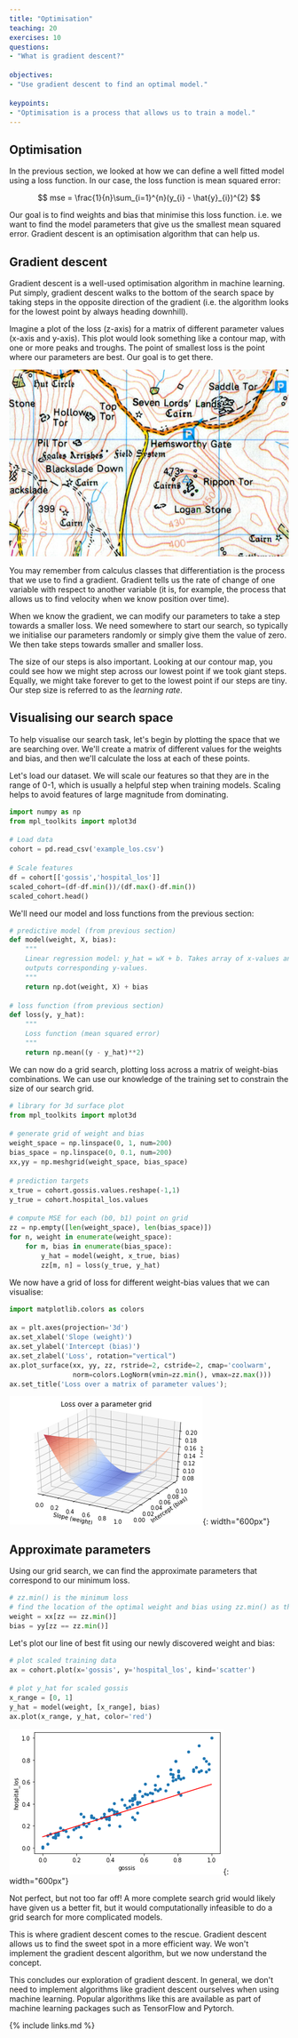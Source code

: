 ```yaml
---
title: "Optimisation"
teaching: 20
exercises: 10
questions:
- "What is gradient descent?"

objectives:
- "Use gradient descent to find an optimal model."

keypoints:
- "Optimisation is a process that allows us to train a model."
---
```


## Optimisation

In the previous section, we looked at how we can define a well fitted model using a loss function. In our case, the loss function is mean squared error:

$$
mse = \frac{1}{n}\sum_{i=1}^{n}(y_{i} - \hat{y}_{i})^{2}
$$

Our goal is to find weights and bias that minimise this loss function. i.e. we want to find the model parameters that give us the smallest mean squared error. Gradient descent is an optimisation algorithm that can help us.

## Gradient descent

Gradient descent is a well-used optimisation algorithm in machine learning. Put simply, gradient descent walks to the bottom of the search space by taking steps in the opposite direction of the gradient (i.e. the algorithm looks for the lowest point by always heading downhill).

Imagine a plot of the loss (z-axis) for a matrix of different parameter values (x-axis and y-axis). This plot would look something like a contour map, with one or more peaks and troughs. The point of smallest loss is the point where our parameters are best. Our goal is to get there. 

![Contour map](../fig/dartmoor-contour.jpg)

You may remember from calculus classes that differentiation is the process that we use to find a gradient. Gradient tells us the rate of change of one variable with respect to another variable (it is, for example, the process that allows us to find velocity when we know position over time). 

When we know the gradient, we can modify our parameters to take a step towards a smaller loss. We need somewhere to start our search, so typically we initialise our parameters randomly or simply give them the value of zero. We then take steps towards smaller and smaller loss.

The size of our steps is also important. Looking at our contour map, you could see how we might step across our lowest point if we took giant steps. Equally, we might take forever to get to the lowest point if our steps are tiny. Our step size is referred to as the *learning rate*.

## Visualising our search space

To help visualise our search task, let's begin by plotting the space that we are searching over. We'll create a matrix of different values for the weights and bias, and then we'll calculate the loss at each of these points.

Let's load our dataset. We will scale our features so that they are in the range of 0-1, which is usually a helpful step when training models. Scaling helps to avoid features of large magnitude from dominating.

```python
import numpy as np
from mpl_toolkits import mplot3d

# Load data
cohort = pd.read_csv('example_los.csv')

# Scale features
df = cohort[['gossis','hospital_los']]
scaled_cohort=(df-df.min())/(df.max()-df.min())
scaled_cohort.head()
```

We'll need our model and loss functions from the previous section:

```python
# predictive model (from previous section)
def model(weight, X, bias):
    """
    Linear regression model: y_hat = wX + b. Takes array of x-values and
    outputs corresponding y-values.
    """
    return np.dot(weight, X) + bias

# loss function (from previous section)
def loss(y, y_hat):
    """
    Loss function (mean squared error)
    """
    return np.mean((y - y_hat)**2)
```

We can now do a grid search, plotting loss across a matrix of weight-bias combinations. We can use our knowledge of the training set to constrain the size of our search grid.

```python
# library for 3d surface plot
from mpl_toolkits import mplot3d

# generate grid of weight and bias
weight_space = np.linspace(0, 1, num=200)
bias_space = np.linspace(0, 0.1, num=200)
xx,yy = np.meshgrid(weight_space, bias_space)

# prediction targets
x_true = cohort.gossis.values.reshape(-1,1)
y_true = cohort.hospital_los.values

# compute MSE for each (b0, b1) point on grid
zz = np.empty([len(weight_space), len(bias_space)])
for n, weight in enumerate(weight_space):
    for m, bias in enumerate(bias_space):
        y_hat = model(weight, x_true, bias)
        zz[m, n] = loss(y_true, y_hat)
```

We now have a grid of loss for different weight-bias values that we can visualise:

```python
import matplotlib.colors as colors

ax = plt.axes(projection='3d')
ax.set_xlabel('Slope (weight)')
ax.set_ylabel('Intercept (bias)')
ax.set_zlabel('Loss', rotation="vertical")
ax.plot_surface(xx, yy, zz, rstride=2, cstride=2, cmap='coolwarm',
                norm=colors.LogNorm(vmin=zz.min(), vmax=zz.max()))
ax.set_title('Loss over a matrix of parameter values');
```

![Loss function](../fig/loss_grid_3d.png){: width="600px"}

## Approximate parameters

Using our grid search, we can find the approximate parameters that correspond to our minimum loss. 

```python
# zz.min() is the minimum loss
# find the location of the optimal weight and bias using zz.min() as the index
weight = xx[zz == zz.min()]
bias = yy[zz == zz.min()]
```

Let's plot our line of best fit using our newly discovered weight and bias:

```python
# plot scaled training data
ax = cohort.plot(x='gossis', y='hospital_los', kind='scatter')

# plot y_hat for scaled gossis
x_range = [0, 1]
y_hat = model(weight, [x_range], bias)
ax.plot(x_range, y_hat, color='red')
```

![Approximate model fit](../fig/grid_search_fit.png){: width="600px"}

Not perfect, but not too far off! A more complete search grid would likely have given us a better fit, but it would computationally infeasible to do a grid search for more complicated models.

This is where gradient descent comes to the rescue. Gradient descent allows us to find the sweet spot in a more efficient way. We won't implement the gradient descent algorithm, but we now understand the concept.

This concludes our exploration of gradient descent. In general, we don't need to implement algorithms like gradient descent ourselves when using machine learning. Popular algorithms like this are available as part of machine learning packages such as TensorFlow and Pytorch.

{% include links.md %}